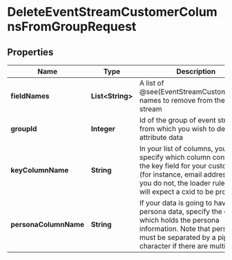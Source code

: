 

# DeleteEventStreamCustomerColumnsFromGroupRequest


## Properties

| Name | Type | Description | Notes |
|------------ | ------------- | ------------- | -------------|
|**fieldNames** | **List&lt;String&gt;** | A list of @see(EventStreamCustomerField) names to remove from the event stream |  [optional] |
|**groupId** | **Integer** | Id of the group of event streams from which you wish to delete the attribute data |  [optional] |
|**keyColumnName** | **String** | In your list of columns, you must specify which column contains the key field for your customer (for instance, email address).  If you do not, the loader rule created will expect a cxid to be provided |  [optional] |
|**personaColumnName** | **String** | If your data is going to have persona data, specify the column which holds the persona information.  Note that personas must be separated by a pipe character if there are multiples |  [optional] |



